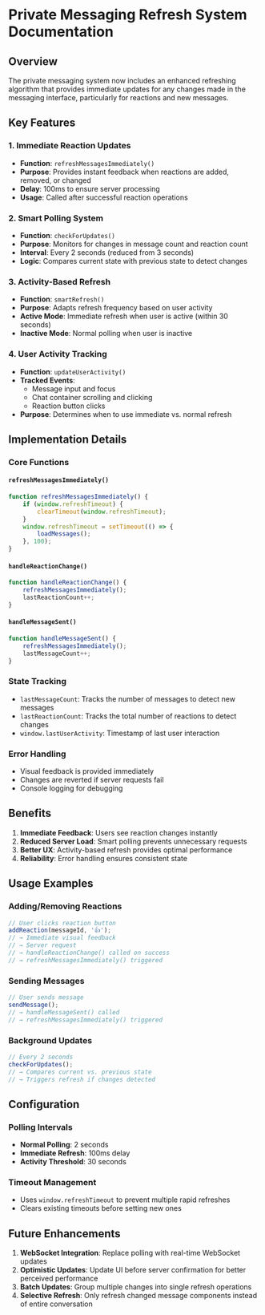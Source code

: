 # Private Messaging Refresh System Documentation

## Overview
The private messaging system now includes an enhanced refreshing algorithm that provides immediate updates for any changes made in the messaging interface, particularly for reactions and new messages.

## Key Features

### 1. Immediate Reaction Updates
- **Function**: `refreshMessagesImmediately()`
- **Purpose**: Provides instant feedback when reactions are added, removed, or changed
- **Delay**: 100ms to ensure server processing
- **Usage**: Called after successful reaction operations

### 2. Smart Polling System
- **Function**: `checkForUpdates()`
- **Purpose**: Monitors for changes in message count and reaction count
- **Interval**: Every 2 seconds (reduced from 3 seconds)
- **Logic**: Compares current state with previous state to detect changes

### 3. Activity-Based Refresh
- **Function**: `smartRefresh()`
- **Purpose**: Adapts refresh frequency based on user activity
- **Active Mode**: Immediate refresh when user is active (within 30 seconds)
- **Inactive Mode**: Normal polling when user is inactive

### 4. User Activity Tracking
- **Function**: `updateUserActivity()`
- **Tracked Events**:
  - Message input and focus
  - Chat container scrolling and clicking
  - Reaction button clicks
- **Purpose**: Determines when to use immediate vs. normal refresh

## Implementation Details

### Core Functions

#### `refreshMessagesImmediately()`
```javascript
function refreshMessagesImmediately() {
    if (window.refreshTimeout) {
        clearTimeout(window.refreshTimeout);
    }
    window.refreshTimeout = setTimeout(() => {
        loadMessages();
    }, 100);
}
```

#### `handleReactionChange()`
```javascript
function handleReactionChange() {
    refreshMessagesImmediately();
    lastReactionCount++;
}
```

#### `handleMessageSent()`
```javascript
function handleMessageSent() {
    refreshMessagesImmediately();
    lastMessageCount++;
}
```

### State Tracking
- `lastMessageCount`: Tracks the number of messages to detect new messages
- `lastReactionCount`: Tracks the total number of reactions to detect changes
- `window.lastUserActivity`: Timestamp of last user interaction

### Error Handling
- Visual feedback is provided immediately
- Changes are reverted if server requests fail
- Console logging for debugging

## Benefits

1. **Immediate Feedback**: Users see reaction changes instantly
2. **Reduced Server Load**: Smart polling prevents unnecessary requests
3. **Better UX**: Activity-based refresh provides optimal performance
4. **Reliability**: Error handling ensures consistent state

## Usage Examples

### Adding/Removing Reactions
```javascript
// User clicks reaction button
addReaction(messageId, '👍');
// → Immediate visual feedback
// → Server request
// → handleReactionChange() called on success
// → refreshMessagesImmediately() triggered
```

### Sending Messages
```javascript
// User sends message
sendMessage();
// → handleMessageSent() called
// → refreshMessagesImmediately() triggered
```

### Background Updates
```javascript
// Every 2 seconds
checkForUpdates();
// → Compares current vs. previous state
// → Triggers refresh if changes detected
```

## Configuration

### Polling Intervals
- **Normal Polling**: 2 seconds
- **Immediate Refresh**: 100ms delay
- **Activity Threshold**: 30 seconds

### Timeout Management
- Uses `window.refreshTimeout` to prevent multiple rapid refreshes
- Clears existing timeouts before setting new ones

## Future Enhancements

1. **WebSocket Integration**: Replace polling with real-time WebSocket updates
2. **Optimistic Updates**: Update UI before server confirmation for better perceived performance
3. **Batch Updates**: Group multiple changes into single refresh operations
4. **Selective Refresh**: Only refresh changed message components instead of entire conversation 